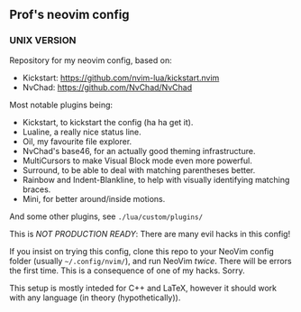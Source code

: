 ## Prof's neovim config
### UNIX VERSION

Repository for my neovim config, based on:
  -  Kickstart: https://github.com/nvim-lua/kickstart.nvim
  -  NvChad: https://github.com/NvChad/NvChad

Most notable plugins being:
  - Kickstart, to kickstart the config (ha ha get it).
  - Lualine, a really nice status line.
  - Oil, my favourite file explorer.
  - NvChad's base46, for an actually good theming infrastructure.
  - MultiCursors to make Visual Block mode even more powerful.
  - Surround, to be able to deal with matching parentheses better.
  - Rainbow and Indent-Blankline, to help with visually identifying matching braces.
  - Mini, for better around/inside motions.

And some other plugins, see `./lua/custom/plugins/`

This is *NOT PRODUCTION READY*: There are many evil hacks in this config!

If you insist on trying this config, clone this repo to your NeoVim config folder (usually `~/.config/nvim/`), and run NeoVim *twice*. 
There will be errors the first time. This is a consequence of one of my hacks. Sorry.

This setup is mostly inteded for C++ and LaTeX, however it should work with any language (in theory (hypothetically)).



